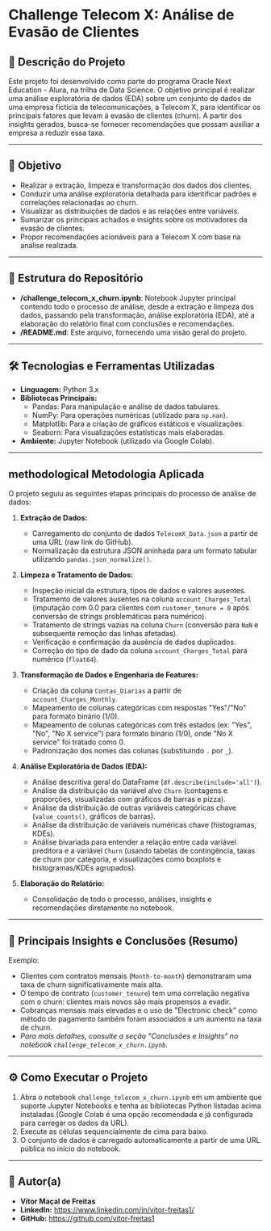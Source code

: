 # Challenge Telecom X: Análise de Evasão de Clientes

## 📖 Descrição do Projeto

Este projeto foi desenvolvido como parte do programa Oracle Next Education - Alura, na trilha de Data Science. O objetivo principal é realizar uma análise exploratória de dados (EDA) sobre um conjunto de dados de uma empresa fictícia de telecomunicações, a Telecom X, para identificar os principais fatores que levam à evasão de clientes (churn). A partir dos insights gerados, busca-se fornecer recomendações que possam auxiliar a empresa a reduzir essa taxa.

---

## 🎯 Objetivo

* Realizar a extração, limpeza e transformação dos dados dos clientes.
* Conduzir uma análise exploratória detalhada para identificar padrões e correlações relacionadas ao churn.
* Visualizar as distribuições de dados e as relações entre variáveis.
* Sumarizar os principais achados e insights sobre os motivadores da evasão de clientes.
* Propor recomendações acionáveis para a Telecom X com base na análise realizada.

---

## 📂 Estrutura do Repositório

* **/challenge_telecom_x_churn.ipynb**: Notebook Jupyter principal contendo todo o processo de análise, desde a extração e limpeza dos dados, passando pela transformação, análise exploratória (EDA), até a elaboração do relatório final com conclusões e recomendações.
* **/README.md**: Este arquivo, fornecendo uma visão geral do projeto.

---

## 🛠️ Tecnologias e Ferramentas Utilizadas

* **Linguagem:** Python 3.x
* **Bibliotecas Principais:**
    * Pandas: Para manipulação e análise de dados tabulares.
    * NumPy: Para operações numéricas (utilizado para `np.nan`).
    * Matplotlib: Para a criação de gráficos estáticos e visualizações.
    * Seaborn: Para visualizações estatísticas mais elaboradas.
* **Ambiente:** Jupyter Notebook (utilizado via Google Colab).

---

##  methodological Metodologia Aplicada

O projeto seguiu as seguintes etapas principais do processo de análise de dados:

1.  **Extração de Dados:**
    * Carregamento do conjunto de dados `TelecomX_Data.json` a partir de uma URL (raw link do GitHub).
    * Normalização da estrutura JSON aninhada para um formato tabular utilizando `pandas.json_normalize()`.

2.  **Limpeza e Tratamento de Dados:**
    * Inspeção inicial da estrutura, tipos de dados e valores ausentes.
    * Tratamento de valores ausentes na coluna `account_Charges_Total` (imputação com 0.0 para clientes com `customer_tenure = 0` após conversão de strings problemáticas para numérico).
    * Tratamento de strings vazias na coluna `Churn` (conversão para `NaN` e subsequente remoção das linhas afetadas).
    * Verificação e confirmação da ausência de dados duplicados.
    * Correção do tipo de dado da coluna `account_Charges_Total` para numérico (`float64`).

3.  **Transformação de Dados e Engenharia de Features:**
    * Criação da coluna `Contas_Diarias` a partir de `account_Charges_Monthly`.
    * Mapeamento de colunas categóricas com respostas "Yes"/"No" para formato binário (1/0).
    * Mapeamento de colunas categóricas com três estados (ex: "Yes", "No", "No X service") para formato binário (1/0), onde "No X service" foi tratado como 0.
    * Padronização dos nomes das colunas (substituindo `.` por `_`).

4.  **Análise Exploratória de Dados (EDA):**
    * Análise descritiva geral do DataFrame (`df.describe(include='all')`).
    * Análise da distribuição da variável alvo `Churn` (contagens e proporções, visualizadas com gráficos de barras e pizza).
    * Análise da distribuição de outras variáveis categóricas chave (`value_counts()`, gráficos de barras).
    * Análise da distribuição de variáveis numéricas chave (histogramas, KDEs).
    * Análise bivariada para entender a relação entre cada variável preditora e a variável `Churn` (usando tabelas de contingência, taxas de churn por categoria, e visualizações como boxplots e histogramas/KDEs agrupados).

5.  **Elaboração do Relatório:**
    * Consolidação de todo o processo, análises, insights e recomendações diretamente no notebook.

---

## 🚀 Principais Insights e Conclusões (Resumo)

Exemplo:
* Clientes com contratos mensais (`Month-to-month`) demonstraram uma taxa de churn significativamente mais alta.
* O tempo de contrato (`customer_tenure`) tem uma correlação negativa com o churn: clientes mais novos são mais propensos a evadir.
* Cobranças mensais mais elevadas e o uso de "Electronic check" como método de pagamento também foram associados a um aumento na taxa de churn.
* *Para mais detalhes, consulte a seção "Conclusões e Insights" no notebook `challenge_telecom_x_churn.ipynb`.*

---

## ⚙️ Como Executar o Projeto

1.  Abra o notebook `challenge_telecom_x_churn.ipynb` em um ambiente que suporte Jupyter Notebooks e tenha as bibliotecas Python listadas acima instaladas (Google Colab é uma opção recomendada e já configurada para carregar os dados da URL).
2.  Execute as células sequencialmente de cima para baixo.
3.  O conjunto de dados é carregado automaticamente a partir de uma URL pública no início do notebook.

---

## 👤 Autor(a)

* **Vitor Maçal de Freitas**
* **LinkedIn:** https://www.linkedin.com/in/vitor-freitas1/
* **GitHub:** https://github.com/vitor-freitas1
